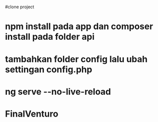# 
#clone project 
# npm install pada app dan composer install pada folder api
# tambahkan folder config lalu ubah settingan config.php
# ng serve --no-live-reload
# FinalVenturo
